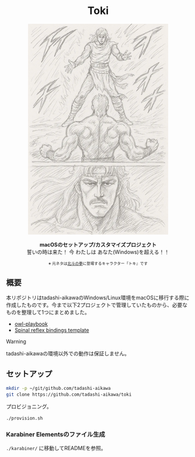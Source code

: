 
<div align="center">
    <h1>Toki</h1>
    <img src="./toki.webp" width="384" />
    <p>
      <div style="font-weight: bold;">macOSのセットアップ/カスタマイズプロジェクト</div>
      <div>誓いの時は来た！ 今 わたしは あなた(Windows)を超える！！</div>
    </p>
    <p style="font-size: 75%;">
      ※ 元ネタは<a href="https://hokuto-no-ken.jp/">北斗の拳</a>に登場するキャラクター『トキ』です
    </p>
</div>

## 概要

本リポジトリはtadashi-aikawaのWindows/Linux環境をmacOSに移行する際に作成したものです。今まで以下2プロジェクトで管理していたものから、必要なものを整理して1つにまとめました。

- [owl-playbook](https://github.com/tadashi-aikawa/owl-playbook)
- [Spinal reflex bindings template](https://github.com/tadashi-aikawa/spinal-reflex-bindings-template)

> [!WARNING]
> tadashi-aikawaの環境以外での動作は保証しません。

## セットアップ

```bash
mkdir -p ~/git/github.com/tadashi-aikawa
git clone https://github.com/tadashi-aikawa/toki
```

プロビジョニング。

```bash
./provision.sh
```

### Karabiner Elementsのファイル生成

`./karabiner/` に移動してREADMEを参照。

